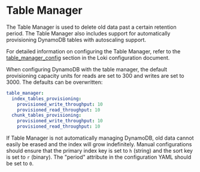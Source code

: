 # Table Manager

The Table Manager is used to delete old data past a certain retention period.
The Table Manager also includes support for automatically provisioning DynamoDB
tables with autoscaling support.

For detailed information on configuring the Table Manager, refer to the
[table_manager_config](../../configuration/README.md#table_manager_config)
section in the Loki configuration document.

When configuring DynamoDB with the table manager, the default provisioning
capacity units for reads are set to 300 and writes are set to 3000. The defaults
can be overwritten:

```yaml
table_manager:
  index_tables_provisioning:
    provisioned_write_throughput: 10
    provisioned_read_throughput: 10
  chunk_tables_provisioning:
    provisioned_write_throughput: 10
    provisioned_read_throughput: 10
```

If Table Manager is not automatically managing DynamoDB, old data cannot easily
be erased and the index will grow indefinitely. Manual configurations should
ensure that the primary index key is set to `h` (string) and the sort key is set
to `r` (binary). The "period" attribute in the configuration YAML should be set
to `0`.

